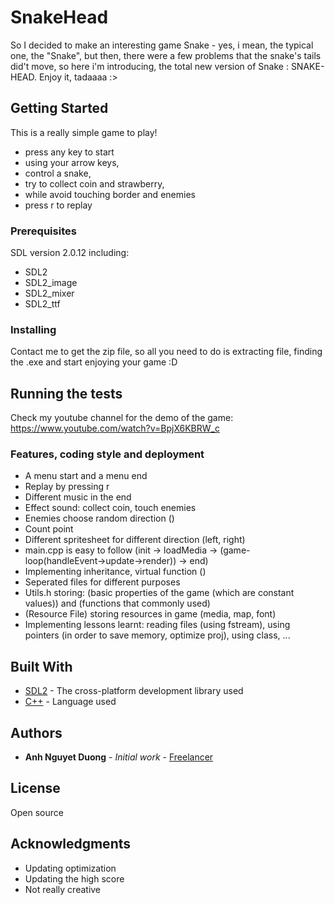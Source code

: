 # SnakeHead

So I decided to make an interesting game Snake - yes, i mean, the typical one, the "Snake", but then, there were a few problems that the snake's tails did't move, so here i'm introducing, the total new version of Snake : SNAKE-HEAD. Enjoy it, tadaaaa :>

## Getting Started

This is a really simple game to play!

- press any key to start
- using your arrow keys, 
- control a snake, 
- try to collect coin and strawberry, 
- while avoid touching border and enemies
- press r to replay

### Prerequisites

SDL version 2.0.12 including:
- SDL2
- SDL2_image
- SDL2_mixer
- SDL2_ttf

### Installing

Contact me to get the zip file, so all you need to do is extracting file, finding the .exe and start enjoying your game :D

## Running the tests

Check my youtube channel for the demo of the game: https://www.youtube.com/watch?v=BpjX6KBRW_c

### Features, coding style and deployment

- A menu start and a menu end
- Replay by pressing r
- Different music in the end
- Effect sound: collect coin, touch enemies
- Enemies choose random direction ()
- Count point
- Different spritesheet for different direction (left, right)
- main.cpp is easy to follow (init -> loadMedia -> (game-loop(handleEvent->update->render)) -> end)
- Implementing inheritance, virtual function ()
- Seperated files for different purposes
- Utils.h storing: (basic properties of the game (which are constant values)) and (functions that commonly used)
- (Resource File) storing resources in game (media, map, font)
- Implementing lessons learnt: reading files (using fstream), using pointers (in order to save memory, optimize proj), using class, ...

## Built With

* [SDL2](https://wiki.libsdl.org/) - The  cross-platform development library used
* [C++](https://en.wikipedia.org/wiki/C%2B%2B) - Language used

## Authors

* **Anh Nguyet Duong** - *Initial work* - [Freelancer](https://github.com/duonanh195)

## License

Open source

## Acknowledgments

* Updating optimization
* Updating the high score
* Not really creative

